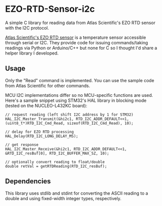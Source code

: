 # EZO-RTD-Sensor-i2c
A simple C library for reading data from Atlas Scientific's EZO RTD sensor with the I2C protocol.

[Atlas Scientific's EZO RTD sensor](https://atlas-scientific.com/embedded-solutions/ezo-rtd-temperature-circuit/) is a temperature sensor accessible through serial or I2C. They provide code for issuing commands/taking readings via Python or Arduino/C++ but none for C so I thought I'd share a helper library I developed.

## Usage
Only the "Read" command is implemented. You can use the sample code from Atlas Scientific for other commands.

MCU I2C implementations differ so no MCU-specific functions are used. Here's a sample snippet using STM32's HAL library in blocking mode (tested on the NUCLEO-L432KC board):
```
// request reading (left shift I2C address by 1 for STM32)
HAL_I2C_Master_Transmit(&hi2c1, RTD_I2C_ADDR_DEFAULT<<1, (uint8_t*)RTD_I2C_Cmd_Read, sizeof(RTD_I2C_Cmd_Read), 10);

// delay for EZO RTD processing
HAL_Delay(RTD_I2C_LONG_DELAY_MS);

// get response
HAL_I2C_Master_Receive(&hi2c1, RTD_I2C_ADDR_DEFAULT<<1, &RTD_I2C_resBuf[0], RTD_I2C_BUFFER_MAX_SZ, 10);

// optionally convert reading to float/double
double retVal = getRTDReading(RTD_I2C_resBuf);
```

## Dependencies
This library uses stdlib and stdint for converting the ASCII reading to a double and using fixed-width integer types, respectively.
